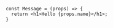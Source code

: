 ```tsx []
const Message = (props) => {
  return <h1>Hello {props.name}</h1>;
}
```
<!-- .element: data-id="code-animation" -->
